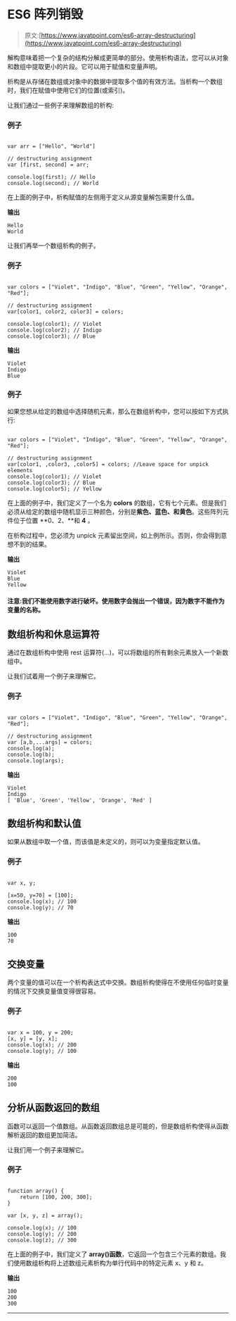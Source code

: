 # ES6 阵列销毁

> 原文:[https://www.javatpoint.com/es6-array-destructuring](https://www.javatpoint.com/es6-array-destructuring)

解构意味着把一个复杂的结构分解成更简单的部分。使用析构语法，您可以从对象和数组中提取更小的片段。它可以用于赋值和变量声明。

析构是从存储在数组或对象中的数据中提取多个值的有效方法。当析构一个数组时，我们在赋值中使用它们的位置(或索引)。

让我们通过一些例子来理解数组的析构:

### 例子

```

var arr = ["Hello", "World"]

// destructuring assignment
var [first, second] = arr;

console.log(first); // Hello
console.log(second); // World

```

在上面的例子中，析构赋值的左侧用于定义从源变量解包需要什么值。

**输出**

```
Hello
World

```

让我们再举一个数组析构的例子。

### 例子

```

var colors = ["Violet", "Indigo", "Blue", "Green", "Yellow", "Orange", "Red"];

// destructuring assignment
var[color1, color2, color3] = colors;

console.log(color1); // Violet
console.log(color2); // Indigo
console.log(color3); // Blue

```

**输出**

```
Violet
Indigo
Blue

```

### 例子

如果您想从给定的数组中选择随机元素，那么在数组析构中，您可以按如下方式执行:

```

var colors = ["Violet", "Indigo", "Blue", "Green", "Yellow", "Orange", "Red"];

// destructuring assignment
var[color1, ,color3, ,color5] = colors; //Leave space for unpick elements
console.log(color1); // Violet
console.log(color3); // Blue
console.log(color5); // Yellow

```

在上面的例子中，我们定义了一个名为 **colors** 的数组，它有七个元素。但是我们必须从给定的数组中随机显示三种颜色，分别是**紫色、蓝色、**和**黄色**。这些阵列元件位于位置 **0、2、**和 **4** 。

在析构过程中，您必须为 unpick 元素留出空间，如上例所示。否则，你会得到意想不到的结果。

**输出**

```
Violet
Blue
Yellow

```

#### 注意:我们不能使用数字进行破坏。使用数字会抛出一个错误，因为数字不能作为变量的名称。

## 数组析构和休息运算符

通过在数组析构中使用 rest 运算符(…)，可以将数组的所有剩余元素放入一个新数组中。

让我们试着用一个例子来理解它。

### 例子

```

var colors = ["Violet", "Indigo", "Blue", "Green", "Yellow", "Orange", "Red"];

// destructuring assignment
var [a,b,...args] = colors;
console.log(a); 
console.log(b); 
console.log(args);

```

**输出**

```
Violet
Indigo
[ 'Blue', 'Green', 'Yellow', 'Orange', 'Red' ]

```

## 数组析构和默认值

如果从数组中取一个值，而该值是未定义的，则可以为变量指定默认值。

### 例子

```

var x, y;

[x=50, y=70] = [100];
console.log(x); // 100
console.log(y); // 70

```

**输出**

```
100
70

```

## 交换变量

两个变量的值可以在一个析构表达式中交换。数组析构使得在不使用任何临时变量的情况下交换变量值变得很容易。

### 例子

```

var x = 100, y = 200;
[x, y] = [y, x];
console.log(x); // 200
console.log(y); // 100

```

**输出**

```
200
100

```

## 分析从函数返回的数组

函数可以返回一个值数组。从函数返回数组总是可能的，但是数组析构使得从函数解析返回的数组更加简洁。

让我们用一个例子来理解它。

### 例子

```

function array() {
    return [100, 200, 300];
}

var [x, y, z] = array();

console.log(x); // 100
console.log(y); // 200
console.log(z); // 300

```

在上面的例子中，我们定义了 **array()函数**，它返回一个包含三个元素的数组。我们使用数组析构将上述数组元素析构为单行代码中的特定元素 x、y 和 z。

**输出**

```
100
200
300

```

* * *